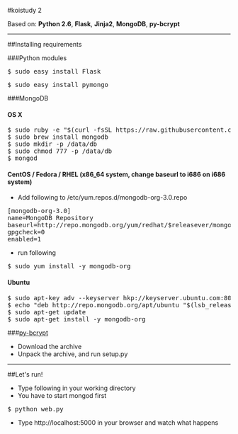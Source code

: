 #koistudy 2

Based on: **Python 2.6**, **Flask**, **Jinja2**, **MongoDB**, **py-bcrypt**

----------
##Installing requirements

###Python modules
<pre>$ sudo easy_install Flask</pre>
<pre>$ sudo easy_install pymongo</pre>

###MongoDB
#### OS X
<pre>$ sudo ruby -e "$(curl -fsSL https://raw.githubusercontent.com/Homebrew/install/master/install)"
$ sudo brew install mongodb
$ sudo mkdir -p /data/db
$ sudo chmod 777 -p /data/db
$ mongod</pre>

#### CentOS / Fedora / RHEL (x86_64 system, change baseurl to i686 on i686 system)
- Add following to /etc/yum.repos.d/mongodb-org-3.0.repo
<pre>[mongodb-org-3.0]
name=MongoDB Repository
baseurl=http://repo.mongodb.org/yum/redhat/$releasever/mongodb-org/3.0/x86_64/
gpgcheck=0
enabled=1</pre>
- run following
<pre>$ sudo yum install -y mongodb-org</pre>

#### Ubuntu
<pre>$ sudo apt-key adv --keyserver hkp://keyserver.ubuntu.com:80 --recv 7F0CEB10
$ echo "deb http://repo.mongodb.org/apt/ubuntu "$(lsb_release -sc)"/mongodb-org/3.0 multiverse" | sudo tee /etc/apt/sources.list.d/mongodb-org-3.0.list
$ sudo apt-get update
$ sudo apt-get install -y mongodb-org</pre>

###[py-bcrypt](http://www.mindrot.org/projects/py-bcrypt/)
 - Download the archive
 - Unpack the archive, and run setup.py

----------
##Let's run!
 - Type following in your working directory
 - You have to start mongod first
<pre>$ python web.py</pre>
 - Type http://localhost:5000 in your browser and watch what happens
